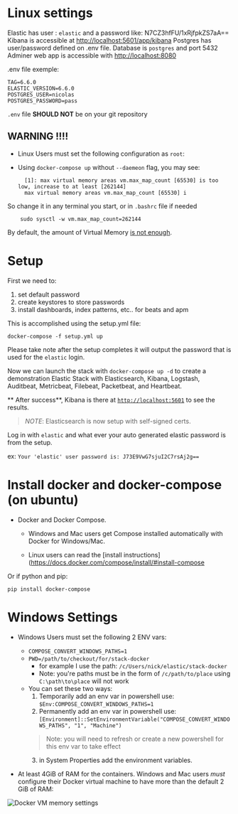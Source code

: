 Linux settings
=====

Elastic has user : `elastic` and a password like: N7CZ3hfFU/1xRjfpkZS7aA==
Kibana is accessible at [http://localhost:5601/app/kibana]()
Postgres has user/password defined on .env file. Database is `postgres` and port 5432
Adminer web app is accessible with [http://localhost:8080]()


.env file exemple:

    TAG=6.6.0
    ELASTIC_VERSION=6.6.0
    POSTGRES_USER=nicolas
    POSTGRES_PASSWORD=pass

`.env` file **SHOULD NOT** be on your git repository


WARNING !!!!
-----

* Linux Users must set the following configuration as `root`:
* Using `docker-compose up` without `--daemeon` flag, you may see:


        [1]: max virtual memory areas vm.max_map_count [65530] is too low, increase to at least [262144]
        max virtual memory areas vm.max_map_count [65530] i


So change it in any terminal you start, or in `.bashrc` file if needed


        sudo sysctl -w vm.max_map_count=262144

By default, the amount of Virtual Memory [is not enough](https://www.elastic.co/guide/en/elasticsearch/reference/current/vm-max-map-count.html).


Setup
=====


First we need to:

1. set default password
2. create keystores to store passwords
3. install dashboards, index patterns, etc.. for beats and apm

This is accomplished using the setup.yml file:
```
docker-compose -f setup.yml up
```

Please take note after the setup completes it will output the password
that is used for the `elastic` login.

Now we can launch the stack with `docker-compose up -d` to create a demonstration Elastic Stack with
Elasticsearch, Kibana, Logstash, Auditbeat, Metricbeat, Filebeat, Packetbeat,
and Heartbeat.

** After success**, Kibana is there at [`http://localhost:5601`](http://localhost:5601) to see the results.
> *NOTE*: Elasticsearch is now setup with self-signed certs.

Log in with `elastic` and what ever your auto generated elastic password is from the
setup.

ex: `Your 'elastic' user password is: J73E9VwG7sjuI2C7rsAj2g==`


Install docker and docker-compose (on ubuntu)
=====

- Docker and Docker Compose.
  * Windows and Mac users get Compose installed automatically
with Docker for Windows/Mac.

  * Linux users can read the [install instructions](https://docs.docker.com/compose/install/#install-compose


Or if python and pip:

```
pip install docker-compose
``` 



Windows Settings
=====


* Windows Users must set the following 2 ENV vars:
  * `COMPOSE_CONVERT_WINDOWS_PATHS=1`
  * `PWD=/path/to/checkout/for/stack-docker`
    * for example I use the path: `/c/Users/nick/elastic/stack-docker`
    * Note: you're paths must be in the form of `/c/path/to/place` using `C:\path\to\place` will not work
  * You can set these two ways:
    1. Temporarily add an env var in powershell use: `$Env:COMPOSE_CONVERT_WINDOWS_PATHS=1`
    2. Permanently add an env var in powershell use: `[Environment]::SetEnvironmentVariable("COMPOSE_CONVERT_WINDOWS_PATHS", "1", "Machine")`
      > Note: you will need to refresh or create a new powershell for this env var to take effect
    3. in System Properties add the environment variables.


* At least 4GiB of RAM for the containers. Windows and Mac users _must_
configure their Docker virtual machine to have more than the default 2 GiB of
RAM:

![Docker VM memory settings](screenshots/docker-vm-memory-settings.png)
